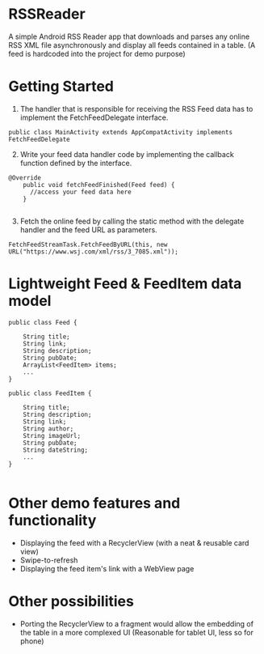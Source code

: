 # RSSReader

A simple Android RSS Reader app that downloads and parses any online RSS XML file asynchronously and display all feeds contained in a table. (A feed is hardcoded into the project for demo purpose)

# Getting Started

1. The handler that is responsible for receiving the RSS Feed data has to implement the FetchFeedDelegate interface.
```
public class MainActivity extends AppCompatActivity implements FetchFeedDelegate
```
2. Write your feed data handler code by implementing the callback function defined by the interface.

```
@Override
    public void fetchFeedFinished(Feed feed) {
      //access your feed data here
    }
    
```
3. Fetch the online feed by calling the static method with the delegate handler and the feed URL as parameters.
```
FetchFeedStreamTask.FetchFeedByURL(this, new URL("https://www.wsj.com/xml/rss/3_7085.xml"));
```
# Lightweight Feed & FeedItem data model

```
public class Feed {

    String title;
    String link;
    String description;
    String pubDate;
    ArrayList<FeedItem> items;
    ...
}
    
public class FeedItem {

    String title;
    String description;
    String link;
    String author;
    String imageUrl;
    String pubDate;
    String dateString;
    ...
}
    
```
# Other demo features and functionality
* Displaying the feed with a RecyclerView (with a neat & reusable card view)
* Swipe-to-refresh
* Displaying the feed item's link with a WebView page

# Other possibilities
* Porting the RecyclerView to a fragment would allow the embedding of the table in a more complexed UI (Reasonable for tablet UI, less so for phone)


